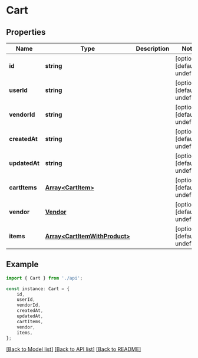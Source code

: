# Cart


## Properties

Name | Type | Description | Notes
------------ | ------------- | ------------- | -------------
**id** | **string** |  | [optional] [default to undefined]
**userId** | **string** |  | [optional] [default to undefined]
**vendorId** | **string** |  | [optional] [default to undefined]
**createdAt** | **string** |  | [optional] [default to undefined]
**updatedAt** | **string** |  | [optional] [default to undefined]
**cartItems** | [**Array&lt;CartItem&gt;**](CartItem.md) |  | [optional] [default to undefined]
**vendor** | [**Vendor**](Vendor.md) |  | [optional] [default to undefined]
**items** | [**Array&lt;CartItemWithProduct&gt;**](CartItemWithProduct.md) |  | [optional] [default to undefined]

## Example

```typescript
import { Cart } from './api';

const instance: Cart = {
    id,
    userId,
    vendorId,
    createdAt,
    updatedAt,
    cartItems,
    vendor,
    items,
};
```

[[Back to Model list]](../README.md#documentation-for-models) [[Back to API list]](../README.md#documentation-for-api-endpoints) [[Back to README]](../README.md)
